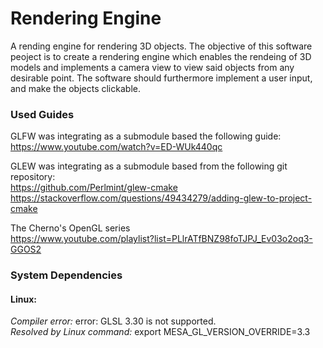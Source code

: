 # Rendering Engine
A rending engine for rendering 3D objects. The objective of this software peoject is to create a rendering engine which enables the rendeing of 3D models and implements a camera view to view said objects from any desirable point. The software should furthermore implement a user input, and make the objects clickable.

### Used Guides
GLFW was integrating as a submodule based the following guide:   
https://www.youtube.com/watch?v=ED-WUk440qc   

GLEW was integrating as a submodule based from the following git repository:   
https://github.com/Perlmint/glew-cmake   
https://stackoverflow.com/questions/49434279/adding-glew-to-project-cmake   

The Cherno's OpenGL series   
https://www.youtube.com/playlist?list=PLlrATfBNZ98foTJPJ_Ev03o2oq3-GGOS2   

### System Dependencies
#### Linux:   
*Compiler error:* error: GLSL 3.30 is not supported.   
*Resolved by Linux command:* export MESA_GL_VERSION_OVERRIDE=3.3   
